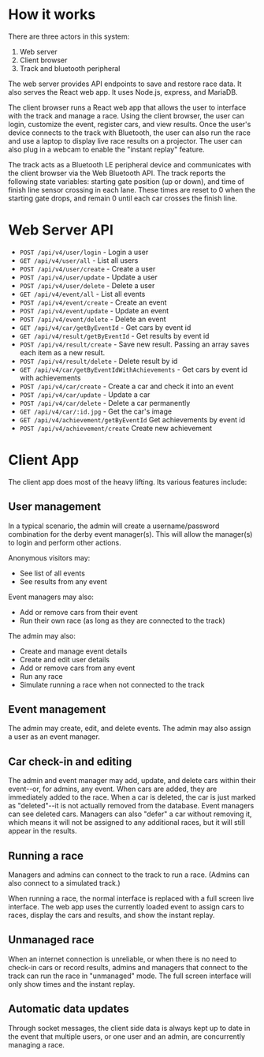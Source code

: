 # How it works

There are three actors in this system:

1. Web server
2. Client browser
3. Track and bluetooth peripheral

The web server provides API endpoints to save and restore race data. It also serves the React web app. It uses Node.js, express, and MariaDB.

The client browser runs a React web app that allows the user to interface with the track and manage a race. Using the client browser, the user can login, customize the event, register cars, and view results. Once the user's device connects to the track with Bluetooth, the user can also run the race and use a laptop to display live race results on a projector. The user can also plug in a webcam to enable the "instant replay" feature.

The track acts as a Bluetooth LE peripheral device and communicates with the client browser via the Web Bluetooth API. The track reports the following state variables: starting gate position (up or down), and time of finish line sensor crossing in each lane. These times are reset to 0 when the starting gate drops, and remain 0 until each car crosses the finish line.

# Web Server API

- `POST /api/v4/user/login` - Login a user
- `GET /api/v4/user/all` - List all users
- `POST /api/v4/user/create` - Create a user
- `POST /api/v4/user/update` - Update a user
- `POST /api/v4/user/delete` - Delete a user
- `GET /api/v4/event/all` - List all events
- `POST /api/v4/event/create` - Create an event
- `POST /api/v4/event/update` - Update an event
- `POST /api/v4/event/delete` - Delete an event
- `GET /api/v4/car/getByEventId` - Get cars by event id
- `GET /api/v4/result/getByEventId` - Get results by event id
- `POST /api/v4/result/create` - Save new result. Passing an array saves each item as a new result.
- `POST /api/v4/result/delete` - Delete result by id
- `GET /api/v4/car/getByEventIdWithAchievements` - Get cars by event id with achievements
- `POST /api/v4/car/create` - Create a car and check it into an event
- `POST /api/v4/car/update` - Update a car
- `POST /api/v4/car/delete` - Delete a car permanently
- `GET /api/v4/car/:id.jpg` - Get the car's image
- `GET /api/v4/achievement/getByEventId` Get achievements by event id
- `POST /api/v4/achievement/create` Create new achievement



# Client App

The client app does most of the heavy lifting. Its various features include:

## User management

In a typical scenario, the admin will create a username/password combination for the derby event manager(s). This will allow the manager(s) to login and perform other actions.

Anonymous visitors may:

- See list of all events
- See results from any event

Event managers may also:

- Add or remove cars from their event
- Run their own race (as long as they are connected to the track)

The admin may also:

- Create and manage event details
- Create and edit user details
- Add or remove cars from any event
- Run any race
- Simulate running a race when not connected to the track

## Event management

The admin may create, edit, and delete events. The admin may also assign a user as an event manager.

## Car check-in and editing

The admin and event manager may add, update, and delete cars within their event--or, for admins, any event. When cars are added, they are immediately added to the race. When a car is deleted, the car is just marked as "deleted"--it is not actually removed from the database. Event managers can see deleted cars. Managers can also "defer" a car without removing it, which means it will not be assigned to any additional races, but it will still appear in the results.

## Running a race

Managers and admins can connect to the track to run a race. (Admins can also connect to a simulated track.) 

When running a race, the normal interface is replaced with a full screen live interface. The web app uses the currently loaded event to assign cars to races, display the cars and results, and show the instant replay.

## Unmanaged race

When an internet connection is unreliable, or when there is no need to check-in cars or record results, admins and managers that connect to the track can run the race in "unmanaged" mode. The full screen interface will only show times and the instant replay.

## Automatic data updates

Through socket messages, the client side data is always kept up to date in the event that multiple users, or one user and an admin, are concurrently managing a race.
